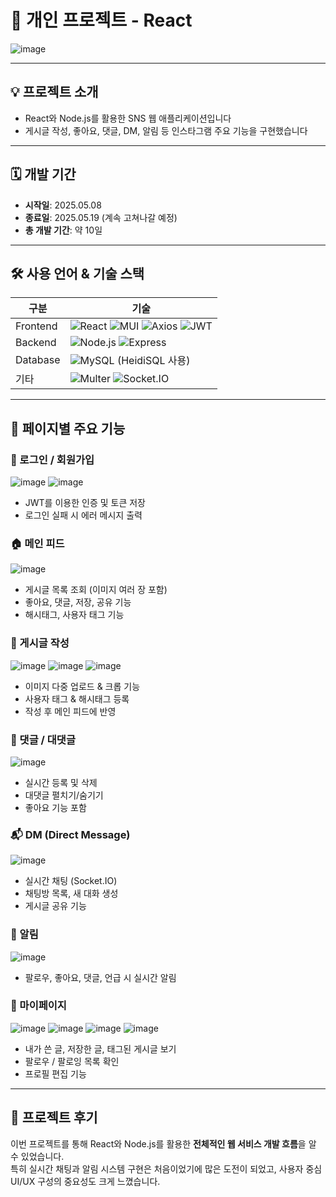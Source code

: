 # 👩 개인 프로젝트 - React

![image](https://github.com/user-attachments/assets/ff6fea2f-7102-4ef2-9407-07d94975b190)

---

## 💡 프로젝트 소개

- React와 Node.js를 활용한 SNS 웹 애플리케이션입니다
- 게시글 작성, 좋아요, 댓글, DM, 알림 등 인스타그램 주요 기능을 구현했습니다

---

## 🗓 개발 기간

- **시작일**: 2025.05.08  
- **종료일**: 2025.05.19 (계속 고쳐나갈 예정)  
- **총 개발 기간**: 약 10일  

---

## 🛠️ 사용 언어 & 기술 스택

| 구분 | 기술 |
|------|------|
| Frontend | ![React](https://img.shields.io/badge/React-61DAFB?style=for-the-badge&logo=react&logoColor=black) ![MUI](https://img.shields.io/badge/MUI-007FFF?style=for-the-badge&logo=mui&logoColor=white) ![Axios](https://img.shields.io/badge/Axios-5A29E4?style=for-the-badge) ![JWT](https://img.shields.io/badge/JWT-000000?style=for-the-badge&logo=jsonwebtokens&logoColor=white) |
| Backend | ![Node.js](https://img.shields.io/badge/Node.js-339933?style=for-the-badge&logo=nodedotjs&logoColor=white) ![Express](https://img.shields.io/badge/Express-FF4F4F?style=for-the-badge&logo=express&logoColor=white) |
| Database | ![MySQL](https://img.shields.io/badge/MySQL-4479A1?style=for-the-badge&logo=mysql&logoColor=white) (HeidiSQL 사용) |
| 기타 | ![Multer](https://img.shields.io/badge/Multer-FF8C00?style=for-the-badge) ![Socket.IO](https://img.shields.io/badge/Socket.IO-010101?style=for-the-badge&logo=socketdotio&logoColor=white) |

---

## 📄 페이지별 주요 기능

### 🔐 로그인 / 회원가입

![image](https://github.com/user-attachments/assets/f467dcfa-ff7a-40de-abc0-26e84e36f2c0)
![image](https://github.com/user-attachments/assets/6e95f3fe-de2e-42dc-aacb-9cacfe2915e2)

- JWT를 이용한 인증 및 토큰 저장
- 로그인 실패 시 에러 메시지 출력

### 🏠 메인 피드

![image](https://github.com/user-attachments/assets/f07d7c2d-1a1a-4618-8636-207df1d2c6bf)

- 게시글 목록 조회 (이미지 여러 장 포함)
- 좋아요, 댓글, 저장, 공유 기능
- 해시태그, 사용자 태그 기능

### 📝 게시글 작성

![image](https://github.com/user-attachments/assets/13d9a20e-fec0-4bba-871a-46ac393dd020)
![image](https://github.com/user-attachments/assets/76146f2b-fe79-4a4c-a8e0-a19199c24cae)
![image](https://github.com/user-attachments/assets/8eaac756-9924-4f18-8272-a7e97ee22e74)

- 이미지 다중 업로드 & 크롭 기능
- 사용자 태그 & 해시태그 등록
- 작성 후 메인 피드에 반영

### 💬 댓글 / 대댓글

![image](https://github.com/user-attachments/assets/a2a3cbfa-1818-4526-9f0f-67431890ce51)

- 실시간 등록 및 삭제
- 대댓글 펼치기/숨기기
- 좋아요 기능 포함

### 📬 DM (Direct Message)

![image](https://github.com/user-attachments/assets/499da885-d191-4d34-beb3-5d0b8b64510c)

- 실시간 채팅 (Socket.IO)
- 채팅방 목록, 새 대화 생성
- 게시글 공유 기능

### 🔔 알림

![image](https://github.com/user-attachments/assets/8e4aafad-db39-4d8c-8f34-3568ec8412e7)

- 팔로우, 좋아요, 댓글, 언급 시 실시간 알림

### 👤 마이페이지

![image](https://github.com/user-attachments/assets/a880cd8f-99c1-4bd1-b3d0-643a82778c7f)
![image](https://github.com/user-attachments/assets/14488dfe-746e-49d8-ab8c-71591cb2681f)
![image](https://github.com/user-attachments/assets/8eda00fd-6c65-4d1e-914b-06a3c3266769)
![image](https://github.com/user-attachments/assets/38badea8-a447-4d41-98e1-282922c29e0f)

- 내가 쓴 글, 저장한 글, 태그된 게시글 보기
- 팔로우 / 팔로잉 목록 확인
- 프로필 편집 기능

---

## 💬 프로젝트 후기

이번 프로젝트를 통해 React와 Node.js를 활용한 **전체적인 웹 서비스 개발 흐름**을 알 수 있었습니다.  
특히 실시간 채팅과 알림 시스템 구현은 처음이었기에 많은 도전이 되었고, 사용자 중심 UI/UX 구성의 중요성도 크게 느꼈습니다.  

